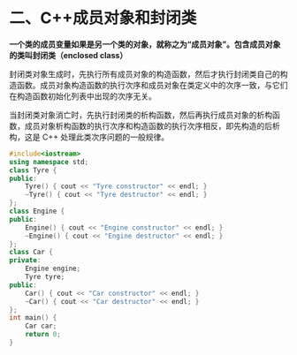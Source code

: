 # 二、C++成员对象和封闭类
**一个类的成员变量如果是另一个类的对象，就称之为“成员对象”。包含成员对象的类叫封闭类（enclosed class）**  

封闭类对象生成时，先执行所有成员对象的构造函数，然后才执行封闭类自己的构造函数。成员对象构造函数的执行次序和成员对象在类定义中的次序一致，与它们在构造函数初始化列表中出现的次序无关。

当封闭类对象消亡时，先执行封闭类的析构函数，然后再执行成员对象的析构函数，成员对象析构函数的执行次序和构造函数的执行次序相反，即先构造的后析构，这是 C++ 处理此类次序问题的一般规律。

```c++
#include<iostream>
using namespace std;
class Tyre {
public:
    Tyre() { cout << "Tyre constructor" << endl; }
    ~Tyre() { cout << "Tyre destructor" << endl; }
};
class Engine {
public:
    Engine() { cout << "Engine constructor" << endl; }
    ~Engine() { cout << "Engine destructor" << endl; }
};
class Car {
private:
    Engine engine;
    Tyre tyre;
public:
    Car() { cout << "Car constructor" << endl; }
    ~Car() { cout << "Car destructor" << endl; }
};
int main() {
    Car car;
    return 0;
}
```